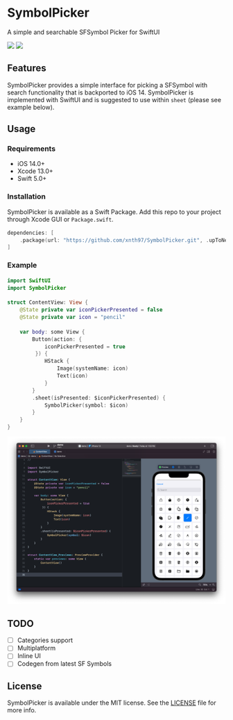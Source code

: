 # SymbolPicker

A simple and searchable SFSymbol Picker for SwiftUI

![](https://img.shields.io/badge/License-MIT-green)
![](https://img.shields.io/badge/Platform-iOS-blue)

## Features

SymbolPicker provides a simple interface for picking a SFSymbol with search functionality that is backported to iOS 14. SymbolPicker is implemented with SwiftUI and is suggested to use within `sheet` (please see example below).

## Usage

### Requirements

* iOS 14.0+
* Xcode 13.0+
* Swift 5.0+

### Installation

SymbolPicker is available as a Swift Package. Add this repo to your project through Xcode GUI or `Package.swift`.

```swift
dependencies: [
    .package(url: "https://github.com/xnth97/SymbolPicker.git", .upToNextMajor(from: "1.0.0"))
]
```

### Example

```swift
import SwiftUI
import SymbolPicker

struct ContentView: View {
    @State private var iconPickerPresented = false
    @State private var icon = "pencil"

    var body: some View {
        Button(action: {
            iconPickerPresented = true
         }) {
            HStack {
                Image(systemName: icon)
                Text(icon)
            }
        }
        .sheet(isPresented: $iconPickerPresented) {
            SymbolPicker(symbol: $icon)
        }
    }
}
```

![](/Screenshots/demo.png)

## TODO

- [ ] Categories support
- [ ] Multiplatform
- [ ] Inline UI
- [ ] Codegen from latest SF Symbols

## License

SymbolPicker is available under the MIT license. See the [LICENSE](LICENSE) file for more info.
